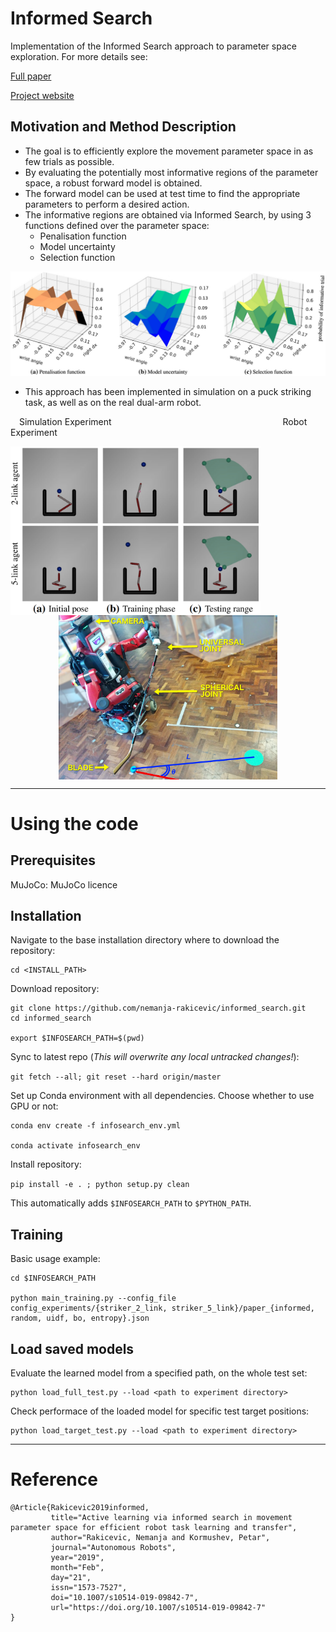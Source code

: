 

# Informed Search

Implementation of the Informed Search approach to parameter space exploration. 
For more details see:

[Full paper](https://link.springer.com/article/10.1007%2Fs10514-019-09842-7)

[Project website](https://sites.google.com/view/informedsearch)


## Motivation and Method Description

- The goal is to efficiently explore the movement parameter space in as few 
trials as possible. 
- By evaluating the potentially most informative regions of the parameter space, 
a robust forward model is obtained.
- The forward model can be used at test time to find the appropriate parameters 
to perform a desired action.
- The informative regions are obtained via Informed Search, by using 3 
functions defined over the parameter space:
    - Penalisation function 
    - Model uncertainty
    - Selection function

<!-- ![Method components](img/method_components.png) -->
<p align="center">
  <img src="img/method_components.png" width="700" /> 
</p>


- This approach has been implemented in simulation on a puck striking task, 
as well as on the real dual-arm robot.


&emsp;Simulation Experiment
&emsp;&emsp;&emsp;&emsp;&emsp;&emsp;&emsp;&emsp;&emsp;&emsp;&emsp;&emsp;
&emsp;&emsp;&emsp;&emsp;&emsp;&emsp;&emsp;Robot Experiment
<p align="center">
  <img src="img/simulation_experiment.png" width="400"  align="left"  
       title="Simulation Experiment"/>   
  <img src="img/deniro_hockey.jpg" width="350"  align="top" 
       title="Robot Experiment"/> 
</p>


---


# Using the code


## Prerequisites

MuJoCo: MuJoCo licence


##  Installation

Navigate to the base installation directory where to download the repository:
```
cd <INSTALL_PATH>
```


Download repository:

```
git clone https://github.com/nemanja-rakicevic/informed_search.git
cd informed_search

export $INFOSEARCH_PATH=$(pwd)

```


Sync to latest repo (*This will overwrite any local untracked changes!*):

`git fetch --all; git reset --hard origin/master`



Set up Conda environment with all dependencies. 
Choose whether to use GPU or not:

```
conda env create -f infosearch_env.yml

conda activate infosearch_env

```

Install repository:

`pip install -e . ; python setup.py clean`

This automatically adds `$INFOSEARCH_PATH` to `$PYTHON_PATH`.


##  Training

Basic usage example:

```
cd $INFOSEARCH_PATH

python main_training.py --config_file config_experiments/{striker_2_link, striker_5_link}/paper_{informed, random, uidf, bo, entropy}.json
```


##  Load saved models

Evaluate the learned model from a specified path, on the whole test set:
```
python load_full_test.py --load <path to experiment directory>
```

Check performace of the loaded model for specific test target positions:
```
python load_target_test.py --load <path to experiment directory>
```


---

# Reference
```
@Article{Rakicevic2019informed,
         title="Active learning via informed search in movement parameter space for efficient robot task learning and transfer",
         author="Rakicevic, Nemanja and Kormushev, Petar",
         journal="Autonomous Robots",
         year="2019",
         month="Feb",
         day="21",
         issn="1573-7527",
         doi="10.1007/s10514-019-09842-7",
         url="https://doi.org/10.1007/s10514-019-09842-7"
}
```
